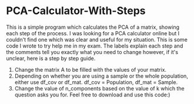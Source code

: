# PCA-Calculator-With-Steps
This is a simple program which calculates the PCA of a matrix, showing each step of the process.
I was looking for a PCA calculator online but I couldn't find one which was clear and useful for my situation. This is some code I wrote to try help me in my exam.
The labels explain each step and the comments tell you exactly what you need to change however, if it's unclear, here is a step by step guide.
1. Change the matrix A to be filled with the values of your matrix.
2. Depending on whether you are using a sample or the whole population, either use df_cov or df_mat. df_cov = Population, df_mat = Sample.
3. Change the value of n_components based on the value of k which the question asks you for.
Feel free to download and use this code:)
